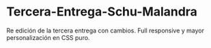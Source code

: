 # Tercera-Entrega-Schu-Malandra
Re edición de la tercera entrega con cambios. Full responsive y mayor personalización en CSS puro.
